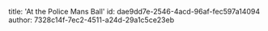 title: 'At the Police Mans Ball'
id: dae9dd7e-2546-4acd-96af-fec597a14094
author: 7328c14f-7ec2-4511-a24d-29a1c5ce23eb
